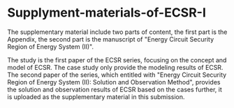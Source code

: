 # Supplyment-materials-of-ECSR-I

The supplementary material include two parts of content, the first part is the Appendix, the second part is the manuscript of "Energy Circuit Security Region of Energy System (II)".

The study is the first paper of the ECSR series, focusing on the concept and model of ECSR. The case study only provide the modeling results of ECSR. The second paper of the series, which entitled with "Energy Circuit Security Region of Energy System (II): Solution and Observation Method", provides the solution and observation results of ECSR based on the cases further, it is uploaded as the supplementary material in this submission.
